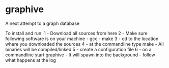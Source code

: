 # graphive
A next attempt to a graph database<br>

To install and run:
1 - Download all sources from here
2 - Make sure following software is on your machine
    - gcc
    - make
3 - cd to the location where you downloaded the sources
4 - at the commandline type make
    - All binaries will be compiled/linked
5 - create a configuration file
6 - on a commandline start graphive
    - It will spawn into the background
    - follow what happens at the log
